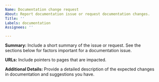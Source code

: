 ```yaml
---
Name: Documentation change request
About: Report documentation issue or request documentation changes.
Title: ''
Labels: documentation
Assignees: ''

---
```


**Summary:**
Include a short summary of the issue or request. 
See the sections below
for factors important for a documentation
issue.

**URLs:**
Include pointers to pages that are impacted.

**Additional Details:**
Provide a detailed description of the expected changes in documentation
and suggestions you have.
